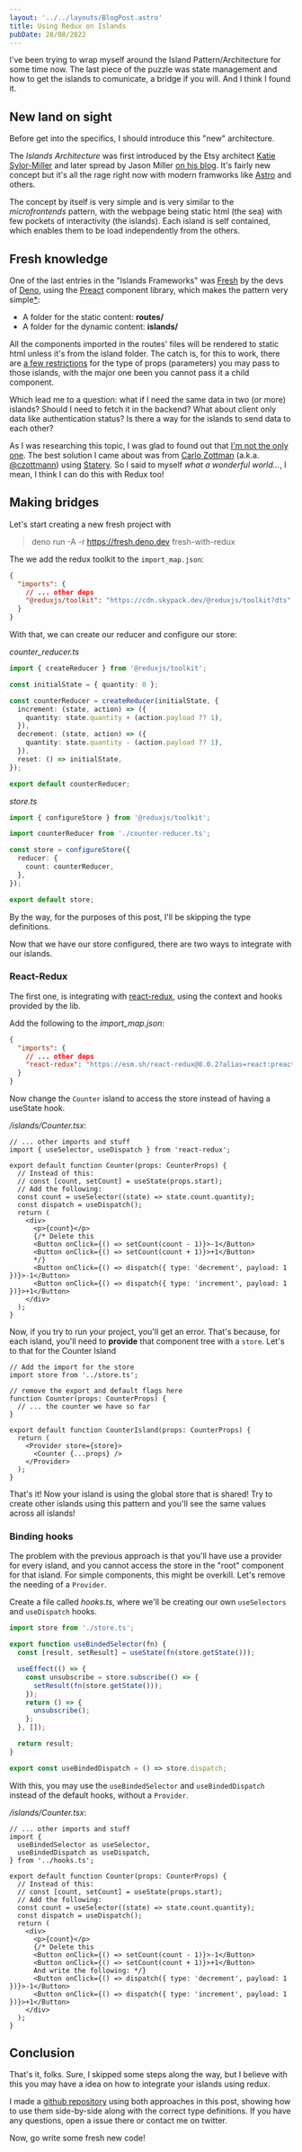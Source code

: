 ```yaml
---
layout: '../../layouts/BlogPost.astro'
title: Using Redux on Islands
pubDate: 28/08/2022
---
```


I've been trying to wrap myself around the Island Pattern/Architecture for some time now. The
last piece of the puzzle was state management and how to get the islands to comunicate, a bridge if
you will. And I think I found it.

## New land on sight

Before get into the specifics, I should introduce this "new" architecture.

The _Islands Architecture_ was first introduced by the Etsy architect [Katie Sylor-Miller][twitter01] 
and later spread by Jason Miller [on his blog][developit01]. It's fairly new concept but it's all the
rage right now with modern framworks like [Astro][astro01] and others.

The concept by itself is very simple and is very similar to the _microfrontends_ pattern, with the
webpage being static html (the sea) with few pockets of interactivity (the islands). Each island is
self contained, which enables them to be load independently from the others.

## Fresh knowledge

One of the last entries in the "Islands Frameworks" was [Fresh][fresh01] by the devs of
[Deno][deno01], using the [Preact][preact01] component library, which makes the pattern very
simple<u><span title="I know is a little more complicated than that, but bear with me">\*</span></u>:

- A folder for the static content: **routes/**
- A folder for the dynamic content: **islands/**

All the components imported in the routes' files will be rendered to static html unless it's from
the island folder. The catch is, for this to work, there are [a few restrictions][fresh02] for the
type of props (parameters) you may pass to those islands, with the major one been you cannot pass it
a child component.

Which lead me to a question: what if I need the same data in two (or more) islands? Should I need to
fetch it in the backend? What about client only data like authentication status? Is there a way for
the islands to send data to each other?

As I was researching this topic, I was glad to found out that [I'm not the only one][github01]. The
best solution I came about was from [Carlo Zottman][carlo01] (a.k.a. [@czottmann][github03]) using
[Statery][github02]. So I said to myself _what a wonderful world..._, I mean, I think I can do this
with Redux too!

## Making bridges

Let's start creating a new fresh project with

> deno run -A -r https://fresh.deno.dev fresh-with-redux

The we add the redux toolkit to the `import_map.json`:

```json
{
  "imports": {
    // ... other deps
    "@reduxjs/toolkit": "https://cdn.skypack.dev/@reduxjs/toolkit?dts"
  }
}
```

With that, we can create our reducer and configure our store:

_counter_reducer.ts_

```typescript
import { createReducer } from '@reduxjs/toolkit';

const initialState = { quantity: 0 };

const counterReducer = createReducer(initialState, {
  increment: (state, action) => ({
    quantity: state.quantity + (action.payload ?? 1),
  }),
  decrement: (state, action) => ({
    quantity: state.quantity - (action.payload ?? 1),
  }),
  reset: () => initialState,
});

export default counterReducer;
```

_store.ts_

```typescript
import { configureStore } from '@reduxjs/toolkit';

import counterReducer from './counter-reducer.ts';

const store = configureStore({
  reducer: {
    count: counterReducer,
  },
});

export default store;
```

By the way, for the purposes of this post, I'll be skipping the type definitions.

Now that we have our store configured, there are two ways to integrate with our islands.

### React-Redux

The first one, is integrating with [react-redux][redux01], using the context and hooks provided by
the lib.

Add the following to the _import_map.json_:

```json
{
  "imports": {
    // ... other deps
    "react-redux": "https://esm.sh/react-redux@8.0.2?alias=react:preact/compat&external=preact/compat"
  }
}
```

Now change the `Counter` island to access the store instead of having a useState hook.

_/islands/Counter.tsx_:

```tsx
// ... other imports and stuff
import { useSelector, useDispatch } from 'react-redux';

export default function Counter(props: CounterProps) {
  // Instead of this:
  // const [count, setCount] = useState(props.start);
  // Add the following:
  const count = useSelector((state) => state.count.quantity);
  const dispatch = useDispatch();
  return (
    <div>
      <p>{count}</p>
      {/* Delete this 
      <Button onClick={() => setCount(count - 1)}>-1</Button>
      <Button onClick={() => setCount(count + 1)}>+1</Button>
      */}
      <Button onClick={() => dispatch({ type: 'decrement', payload: 1 })}>-1</Button>
      <Button onClick={() => dispatch({ type: 'increment', payload: 1 })}>+1</Button>
    </div>
  );
}
```

Now, if you try to run your project, you'll get an error. That's because, for each island, you'll
need to **provide** that component tree with a `store`. Let's to that for the Counter Island

```tsx
// Add the import for the store
import store from '../store.ts';

// remove the export and default flags here
function Counter(props: CounterProps) {
  // ... the counter we have so far
}

export default function CounterIsland(props: CounterProps) {
  return (
    <Provider store={store}>
      <Counter {...props} />
    </Provider>
  );
}
```

That's it! Now your island is using the global store that is shared! Try to create other islands
using this pattern and you'll see the same values across all islands!

### Binding hooks

The problem with the previous approach is that you'll have use a provider for every island, and you
cannot access the store in the "root" component for that island. For simple components, this might
be overkill. Let's remove the needing of a `Provider`.

Create a file called _hooks.ts_, where we'll be creating our own `useSelectors` and `useDispatch`
hooks.

```ts
import store from './store.ts';

export function useBindedSelector(fn) {
  const [result, setResult] = useState(fn(store.getState()));

  useEffect(() => {
    const unsubscribe = store.subscribe(() => {
      setResult(fn(store.getState()));
    });
    return () => {
      unsubscribe();
    };
  }, []);

  return result;
}

export const useBindedDispatch = () => store.dispatch;
```

With this, you may use the `useBindedSelector` and `useBindedDispatch` instead of the default hooks,
without a `Provider`.

_/islands/Counter.tsx_:

```tsx
// ... other imports and stuff
import { 
  useBindedSelector as useSelector, 
  useBindedDispatch as useDispatch, 
} from '../hooks.ts';

export default function Counter(props: CounterProps) {
  // Instead of this:
  // const [count, setCount] = useState(props.start);
  // Add the following:
  const count = useSelector((state) => state.count.quantity);
  const dispatch = useDispatch();
  return (
    <div>
      <p>{count}</p>
      {/* Delete this 
      <Button onClick={() => setCount(count - 1)}>-1</Button>
      <Button onClick={() => setCount(count + 1)}>+1</Button>
      And write the following: */}
      <Button onClick={() => dispatch({ type: 'decrement', payload: 1 })}>-1</Button>
      <Button onClick={() => dispatch({ type: 'increment', payload: 1 })}>+1</Button>
    </div>
  );
}
```

## Conclusion

That's it, folks. Sure, I skipped some steps along the way, but I believe with this you may have a
idea on how to integrate your islands using redux.

I made a [github repository][github04] using both approaches in this post, showing how to use them
side-by-side along with the correct type definitions. If you have any questions, open a issue there
or contact me on twitter.

Now, go write some fresh new code!

[astro01]: http://astro.build
[carlo01]: https://zottmann.org/2022/07/31/how-to-use.html
[deno01]: http://deno.land
[developit01]: https://jasonformat.com/islands-architecture/
[fresh01]: http://fresh.deno.dev
[fresh02]: https://fresh.deno.dev/docs/concepts/islands
[github01]: https://github.com/denoland/fresh/discussions?discussions_q=state
[github02]: https://github.com/hmans/statery
[github03]: https://github.com/czottmann
[github04]: https://github.com/thiagojedi/fresh-with-redux
[preact01]: https://preactjs.com
[redux01]: https://react-redux.js.org
[twitter01]: https://twitter.com/ksylor
